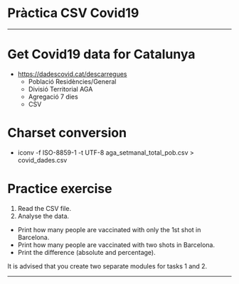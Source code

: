 # Pràctica CSV Covid19
-------------------------------------------------------------------------------

# Get Covid19 data for Catalunya
- https://dadescovid.cat/descarregues
  - Població Residències/General
  - Divisió Territorial AGA
  - Agregació 7 dies
  - CSV

# Charset conversion
- iconv -f ISO-8859-1 -t UTF-8 aga_setmanal_total_pob.csv > covid_dades.csv

# Practice exercise
1. Read the CSV file.
2. Analyse the data.
  - Print how many people are vaccinated with only the 1st shot in Barcelona.
  - Print how many people are vaccinated with two shots in Barcelona.
  - Print the difference (absolute and percentage).

It is advised that you create two separate modules for tasks 1 and 2.

-------------------------------------------------------------------------------

